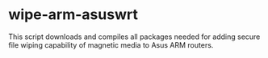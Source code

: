 # wipe-arm-asuswrt
This script downloads and compiles all packages needed for adding secure file wiping capability of magnetic media to Asus ARM routers.
